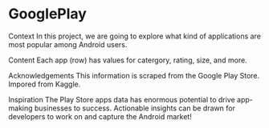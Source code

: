 # GooglePlay

Context
In this project, we are going to explore what kind of applications are most popular among Android users.

Content
Each app (row) has values for catergory, rating, size, and more.

Acknowledgements
This information is scraped from the Google Play Store. 
Impored from Kaggle.

Inspiration
The Play Store apps data has enormous potential to drive app-making businesses to success. 
Actionable insights can be drawn for developers to work on and capture the Android market!
